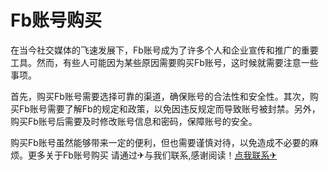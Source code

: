 # Fb账号购买

在当今社交媒体的飞速发展下，Fb账号成为了许多个人和企业宣传和推广的重要工具。然而，有些人可能因为某些原因需要购买Fb账号，这时候就需要注意一些事项。

首先，购买Fb账号需要选择可靠的渠道，确保账号的合法性和安全性。其次，购买Fb账号需要了解Fb的规定和政策，以免因违反规定而导致账号被封禁。另外，购买Fb账号后需要及时修改账号信息和密码，保障账号的安全。

购买Fb账号虽然能够带来一定的便利，但也需要谨慎对待，以免造成不必要的麻烦。更多关于Fb账号购买 请通过✈与我们联系,感谢阅读！[点我联系✈](https://news.G208.com)